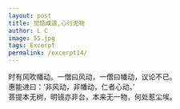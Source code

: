```yaml
---
layout: post
title: 觉悟成道,心行无物
author: L C
image: 55.jpg
tags: Excerpt
permalink: /excerpt14/
---
```

<iframe src="/vedio/江上清风游.mp3" autostart="true" loop="true" style="display:none"></iframe>

时有风吹幡动。一僧曰风动，一僧曰幡动，议论不已。  
惠能进曰：‘非风动，非幡动，仁者心动。’  
菩提本无树，明镜亦非台，本来无一物，何处惹尘埃。



  





  
